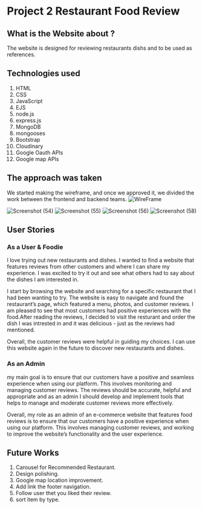 # Project 2 Restaurant Food Review

## What is the Website about ? 
The website is designed for reviewing restaurants dishs and to be used as references.

## Technologies used
 1. HTML
 2. CSS
 3. JavaScript
 4. EJS
 5. node.js 
 6. express.js
 7. MongoDB
 8. mongooses
 9. Bootstrap
 10. Cloudinary
 11. Google Oauth APIs
 12. Google map APIs
 
## The approach was taken
We started making the wireframe, and once we approved it, we divided the work between the frontend and backend teams.
![WireFrame](https://media.git.generalassemb.ly/user/49784/files/32566e82-a8f8-4066-96a7-7799e8ba92a8)

![Screenshot (54)](https://media.git.generalassemb.ly/user/49784/files/c29f0b66-cab6-45d6-81c6-a8c99ed965ce)
![Screenshot (55)](https://media.git.generalassemb.ly/user/49784/files/e833dc2b-4447-4dc8-9882-ea2723a40bdc)
![Screenshot (56)](https://media.git.generalassemb.ly/user/49784/files/1c35d3fe-b57d-41a7-8398-a47d8affdb92)
![Screenshot (58)](https://media.git.generalassemb.ly/user/49784/files/37f1aae8-4e87-4447-8dbc-be91ce48f899)



## User Stories

### As a User & Foodie
I love trying out new restaurants and dishes. I wanted to find a website that features reviews from other customers and where I can share my experience. I was excited to try it out and see what others had to say about the dishes I am interested in.

I start by browsing the website and searching for a specific restaurant that I had been wanting to try. The website is easy to navigate and found the restaurant’s page, which featured a menu, photos, and customer reviews. I am pleased to see that most customers had positive experiences with the food.After reading the reviews, I decided to visit the resturant and order the dish I was intrested in and it was delicious - just as the reviews had mentioned.

Overall, the customer reviews were helpful in guiding my choices. I can use this website again in the future to discover new restaurants and dishes.


### As an Admin
my main goal is to ensure that our customers have a positive and seamless experience when using our platform. This involves monitoring and managing customer reviews. The reviews should be accurate, helpful and appropriate and as an admin I should develop and implement tools that helps to manage and moderate customer reviews more effectively.

Overall, my role as an admin of an e-commerce website that features food reviews is to ensure that our customers have a positive experience when using our platform. This involves managing customer reviews, and working to improve the website’s functionality and the user experience.


## Future Works
1. Carousel for Recommended Restaurant. 
2. Design polishing.
3. Google map location improvement.
4. Add link the footer navigation.
5. Follow user thet you liked their review.
6. sort item by type.
